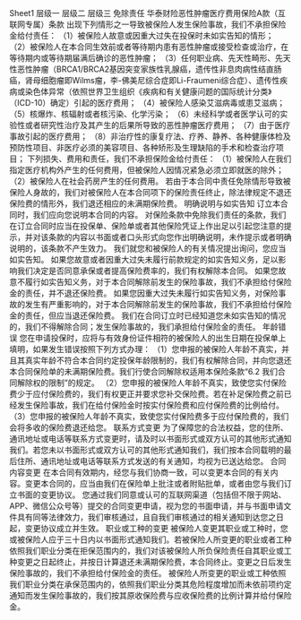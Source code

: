 Sheet1
	层级一	层级二	层级三
	免除责任
		华泰财险恶性肿瘤医疗费用保险A款（互联网专属）条款
		出现下列情形之一导致被保险人发生保险事故，我们不承担保险金给付责任：
		（1）被保险人故意或因重大过失在投保时未如实告知的情形；
		（2）被保险人在本合同生效前或者等待期内患有恶性肿瘤或接受检查或治疗，在等待期内或等待期届满后确诊的恶性肿瘤；
		（3）任何职业病、先天性畸形、先天性恶性肿瘤（BRCA1/BRCA2基因突变家族性乳腺癌，遗传性非息肉病性结直肠癌，肾母细胞瘤即Wilms瘤，李-佛美尼综合症即Li-Fraumeni综合症）、遗传性疾病或染色体异常（依照世界卫生组织《疾病和有关健康问题的国际统计分类》（ICD-10）确定）引起的医疗费用；
		（4）被保险人感染艾滋病毒或患艾滋病；
		（5）核爆炸、核辐射或者核污染、化学污染；
		（6）未经科学或者医学认可的实验性或者研究性治疗及其产生的后果所导致的恶性肿瘤医疗费用；
		（7）由于医疗事故引起的医疗费用；
		（8）非治疗性的康复疗法、疗养、静养、各种健康体检及预防性项目、非医疗必须的美容项目、各种矫形及生理缺陷的手术和检查治疗项目；
		下列损失、费用和责任，我们不承担保险金给付责任：
		（1）被保险人在我们指定医疗机构外产生的任何费用，但被保险人因情况紧急必须立即就医的除外；
		（2）被保险人在社会药房产生的任何费用。
		若由于本合同中责任免除情形导致被保险人身故的，我们对被保险人在本合同项下的保险责任终止，除法律规定不退还保险费的情形外，我们退还相应的未满期保险费。
		明确说明与如实告知
		订立本合同时，我们应向您说明本合同的内容。
		对保险条款中免除我们责任的条款，我们在订立合同时应当在投保单、保险单或者其他保险凭证上作出足以引起您注意的提示，并对该条款的内容以书面或者口头形式向您作出明确说明，未作提示或者明确说明的，该条款不产生效力。
		我们就您和被保险人的有关情况提出询问，您应当如实告知。
		如果您故意或者因重大过失未履行前款规定的如实告知义务，足以影响我们决定是否同意承保或者提高保险费率的，我们有权解除本合同。
		如果您故意不履行如实告知义务，对于本合同解除前发生的保险事故，我们不承担给付保险金的责任，并不退还保险费。
		如果您因重大过失未履行如实告知义务，对保险事故的发生有严重影响的，对于本合同解除前发生的保险事故，我们不承担给付保险金的责任，但应当退还保险费。
		我们在合同订立时已经知道您未如实告知的情况的，我们不得解除合同；发生保险事故的，我们承担给付保险金的责任。
		年龄错误
		您在申请投保时，应将与有效身份证件相符的被保险人的出生日期在投保单上填明，如果发生错误按照下列方式办理：
		（1）您申报的被保险人年龄不真实，并且其真实年龄不符合本合同约定投保年龄限制的，我们有权解除合同，并向您退还本合同保险单的未满期保险费。我们行使合同解除权适用本保险条款“6.2 我们合同解除权的限制”的规定。
		（2）您申报的被保险人年龄不真实，致使您实付保险费少于应付保险费的，我们有权更正并要求您补交保险费。若在补足保险费之前已经发生保险事故，我们在给付保险金时按实付保险费和应付保险费的比例给付。
		（3）您申报的被保险人年龄不真实，致使您实付保险费多于应付保险费的，我们会将多收的保险费退还给您。
		联系方式变更
		为了保障您的合法权益，您的住所、通讯地址或电话等联系方式变更时，请及时以书面形式或双方认可的其他形式通知我们。若您未以书面形式或双方认可的其他形式通知我们，我们按本合同载明的最后住所、通讯地址或电话等联系方式发送的有关通知，均视为已送达给您。
		合同内容变更
		在本合同有效期内，经您与我们协商一致，可以变更本合同的有关内容。变更本合同的，应当由我们在保险单上批注或者附贴批单，或者由您与我们订立书面的变更协议。
		您通过我们同意或认可的互联网渠道（包括但不限于网站、APP、微信公众号等）提交的合同变更申请，视为您的书面申请，并与书面申请文件具有同等法律效力，我们审核通过，且自我们审核通过的相关通知到达您之日起，变更协议成立并生效。
		职业或工种的变更
		被保险人变更其职业或工种时，您或被保险人应于三十日内以书面形式通知我们。若被保险人所变更的职业或者工种依照我们职业分类在拒保范围内的，我们对该被保险人所负保险责任自其职业或工种变更之日起终止，并按日计算退还未满期保险费，本合同终止。变更之日后发生保险事故的，我们不承担给付保险金的责任。
		被保险人所变更的职业或工种依照我们职业分类在承保范围内的，依照我们职业分类其危险程度增加而未依前项约定通知而发生保险事故的，我们按其原收保险费与应收保险费的比例计算并给付保险金。


